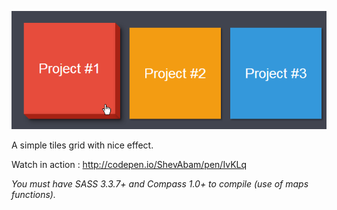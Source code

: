 ![](screenshot.png)

A simple tiles grid with nice effect.

Watch in action : http://codepen.io/ShevAbam/pen/IvKLq

*You must have SASS 3.3.7+ and Compass 1.0+ to compile (use of maps functions).*